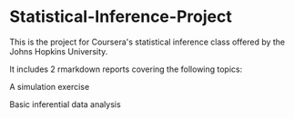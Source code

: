 # Statistical-Inference-Project


This is the project for Coursera's statistical inference class offered by the Johns Hopkins University.

It includes 2 rmarkdown reports covering the following topics:

A simulation exercise

Basic inferential data analysis
